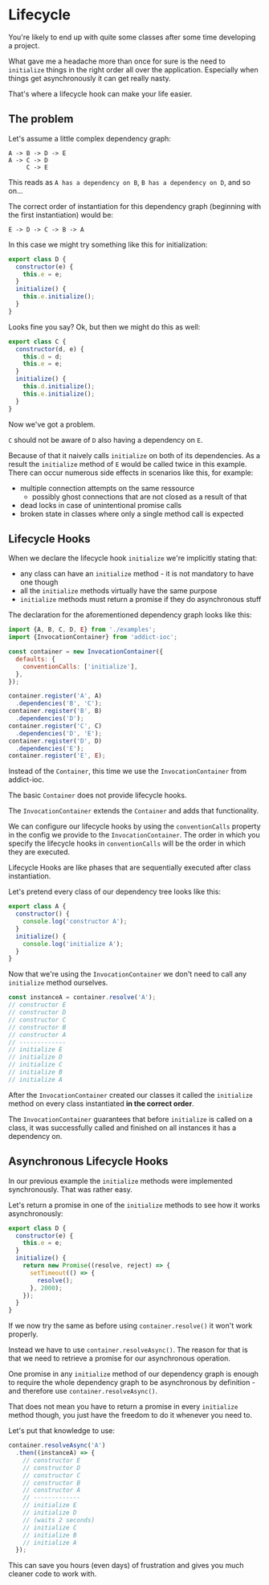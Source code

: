 # Lifecycle

You're likely to end up with quite some classes after some time developing a project.

What gave me a headache more than once for sure is the need to `initialize` things in the right order all over the application. Especially when things get asynchronously it can get really nasty.

That's where a lifecycle hook can make your life easier.

## The problem

Let's assume a little complex dependency graph:
```
A -> B -> D -> E
A -> C -> D
     C -> E
```

This reads as `A has a dependency on B`, `B has a dependency on D`, and so on...

The correct order of instantiation for this dependency graph (beginning with the first instantiation) would be:
```
E -> D -> C -> B -> A
```

In this case we might try something like this for initialization:

```javascript
export class D {
  constructor(e) {
    this.e = e;
  }
  initialize() {
    this.e.initialize();
  }
}
```

Looks fine you say? Ok, but then we might do this as well:

```javascript
export class C {
  constructor(d, e) {
    this.d = d;
    this.e = e;
  }
  initialize() {
    this.d.initialize();
    this.e.initialize();
  }
}
```

Now we've got a problem.

`C` should not be aware of `D` also having a dependency on `E`.

Because of that it naively calls `initialize` on both of its dependencies. As a result the `initialize` method of `E` would be called twice in this example. There can occur numerous side effects in scenarios like this, for example:
* multiple connection attempts on the same ressource
  * possibly ghost connections that are not closed as a result of that
* dead locks in case of unintentional promise calls
* broken state in classes where only a single method call is expected

## Lifecycle Hooks

When we declare the lifecycle hook `initialize` we're implicitly stating that:

* any class can have an `initialize` method - it is not mandatory to have one though
* all the `initialize` methods virtually have the same purpose
* `initialize` methods must return a promise if they do asynchronous stuff

The declaration for the aforementioned dependency graph looks like this:

```javascript
import {A, B, C, D, E} from './examples';
import {InvocationContainer} from 'addict-ioc';

const container = new InvocationContainer({
  defaults: {
    conventionCalls: ['initialize'],
  },
});

container.register('A', A)
  .dependencies('B', 'C');
container.register('B', B)
  .dependencies('D');
container.register('C', C)
  .dependencies('D', 'E');
container.register('D', D)
  .dependencies('E');
container.register('E', E);
```

Instead of the `Container`, this time we use the `InvocationContainer` from addict-ioc.

The basic `Container` does not provide lifecycle hooks.

The `InvocationContainer` extends the `Container` and adds that functionality.

We can configure our lifecycle hooks by using the `conventionCalls` property in the config we provide to the `InvocationContainer`. The order in which you specify the lifecycle hooks in `conventionCalls` will be the order in which they are executed.

Lifecycle Hooks are like phases that are sequentially executed after class instantiation.

Let's pretend every class of our dependency tree looks like this:

```javascript
export class A {
  constructor() {
    console.log('constructor A');
  }
  initialize() {
    console.log('initialize A');
  }
}
```

Now that we're using the `InvocationContainer` we don't need to call any `initialize` method ourselves.

```javascript
const instanceA = container.resolve('A');
// constructor E
// constructor D
// constructor C
// constructor B
// constructor A
// -------------
// initialize E
// initialize D
// initialize C
// initialize B
// initialize A
```

After the `InvocationContainer` created our classes it called the `initialize` method on every class instantiated **in the correct order**.

The `InvocationContainer` guarantees that before `initialize` is called on a class, it was successfully called and finished on all instances it has a dependency on.

## Asynchronous Lifecycle Hooks

In our previous example the `initialize` methods were implemented synchronously. That was rather easy.

Let's return a promise in one of the `initialize` methods to see how it works asynchronously:

```javascript
export class D {
  constructor(e) {
    this.e = e;
  }
  initialize() {
    return new Promise((resolve, reject) => {
      setTimeout(() => {
        resolve();
      }, 2000);
    });
  }
}
```

If we now try the same as before using `container.resolve()` it won't work properly.

Instead we have to use `container.resolveAsync()`. The reason for that is that we need to retrieve a promise for our asynchronous operation.

One promise in any `initialize` method of our dependency graph is enough to require the whole dependency graph to be asynchronous by definition - and therefore use `container.resolveAsync()`.

That does not mean you have to return a promise in every `initialize` method though, you just have the freedom to do it whenever you need to.

Let's put that knowledge to use:

```javascript
container.resolveAsync('A')
  .then((instanceA) => {
    // constructor E
    // constructor D
    // constructor C
    // constructor B
    // constructor A
    // -------------
    // initialize E
    // initialize D
    // (waits 2 seconds)
    // initialize C
    // initialize B
    // initialize A
  });
```

This can save you hours (even days) of frustration and gives you much cleaner code to work with.